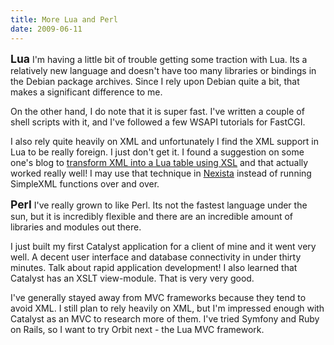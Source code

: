 ```yaml
---
title: More Lua and Perl
date: 2009-06-11
---
```

<font style="font-size: 1.25em;"><b>Lua</b></font>
I'm having a little bit of trouble getting some traction with Lua. Its a relatively new language and doesn't have too many libraries or bindings in the Debian package archives. Since I rely upon Debian quite a bit, that makes a significant difference to me.

On the other hand, I do note that it is super fast. I've written a couple of shell scripts with it, and I've followed a few WSAPI tutorials for FastCGI.

I also rely quite heavily on XML and unfortunately I find the XML support in Lua to be really foreign. I just don't get it. I found a suggestion on some one's blog to <a href="http://www.latenightpc.com/blog/archives/2006/02/06/converting-simple-xml-to-lua-tables-with-xslt">transform XML into a Lua table using XSL</a> and that actually worked really well! I may use that technique in <a href="http://www.nexista.org/">Nexista</a> instead of running SimpleXML functions over and over.

<font style="font-size: 1.25em;"><b>Perl</b></font>
I've really grown to like Perl. Its not the fastest language under the sun, but it is incredibly flexible and there are an incredible amount of libraries and modules out there.

I just built my first Catalyst application for a client of mine and it went very well. A decent user interface and database connectivity in under thirty minutes. Talk about rapid application development! I also learned that Catalyst has an XSLT view-module. That is very very good.

I've generally stayed away from MVC frameworks because they tend to avoid XML. I still plan to rely heavily on XML, but I'm impressed enough with Catalyst as an MVC to research more of them. I've tried Symfony and Ruby on Rails, so I want to try Orbit next - the Lua MVC framework.

